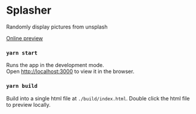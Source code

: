 # Splasher

Randomly display pictures from unsplash

[Online preview](https://cyronlee.github.io/Splasher/index.html)

### `yarn start`

Runs the app in the development mode.\
Open [http://localhost:3000](http://localhost:3000) to view it in the browser.

### `yarn build`

Build into a single html file at `./build/index.html`.
Double click the html file to preview locally.
